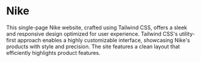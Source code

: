 # Nike
This single-page Nike website, crafted using Tailwind CSS, offers a sleek and responsive design optimized for user experience. Tailwind CSS's utility-first approach enables a highly customizable interface, showcasing Nike's products with style and precision. The site features a clean layout that efficiently highlights product features.
